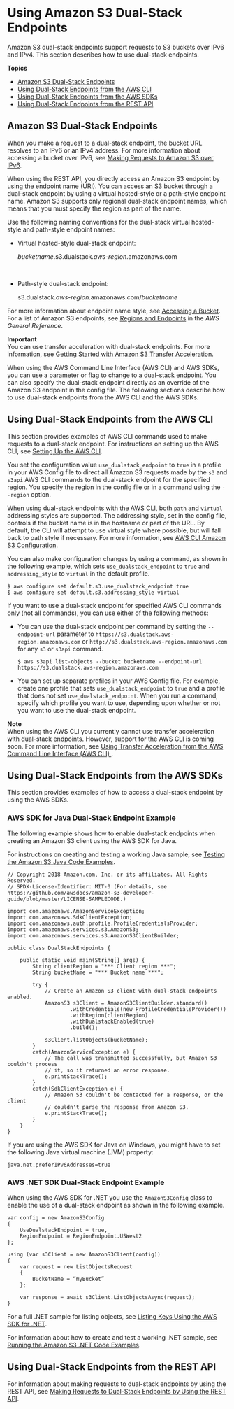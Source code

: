 # Using Amazon S3 Dual\-Stack Endpoints<a name="dual-stack-endpoints"></a>

Amazon S3 dual\-stack endpoints support requests to S3 buckets over IPv6 and IPv4\. This section describes how to use dual\-stack endpoints\.

**Topics**
+ [Amazon S3 Dual\-Stack Endpoints](#dual-stack-endpoints-description)
+ [Using Dual\-Stack Endpoints from the AWS CLI](#dual-stack-endpoints-cli)
+ [Using Dual\-Stack Endpoints from the AWS SDKs](#dual-stack-endpoints-sdks)
+ [Using Dual\-Stack Endpoints from the REST API](#dual-stack-endpoints-examples-rest-api)

## Amazon S3 Dual\-Stack Endpoints<a name="dual-stack-endpoints-description"></a>

When you make a request to a dual\-stack endpoint, the bucket URL resolves to an IPv6 or an IPv4 address\. For more information about accessing a bucket over IPv6, see [Making Requests to Amazon S3 over IPv6](ipv6-access.md)\.

When using the REST API, you directly access an Amazon S3 endpoint by using the endpoint name \(URI\)\. You can access an S3 bucket through a dual\-stack endpoint by using a virtual hosted\-style or a path\-style endpoint name\. Amazon S3 supports only regional dual\-stack endpoint names, which means that you must specify the region as part of the name\. 

Use the following naming conventions for the dual\-stack virtual hosted\-style and path\-style endpoint names:
+ Virtual hosted\-style dual\-stack endpoint: 

   *bucketname*\.s3\.dualstack\.*aws\-region*\.amazonaws\.com

   
+ Path\-style dual\-stack endpoint: 

  s3\.dualstack\.*aws\-region*\.amazonaws\.com/*bucketname*

For more information about endpoint name style, see [Accessing a Bucket](UsingBucket.md#access-bucket-intro)\. For a list of Amazon S3 endpoints, see [Regions and Endpoints](http://docs.aws.amazon.com/general/latest/gr/rande.html#s3_region) in the *AWS General Reference*\. 

**Important**  
You can use transfer acceleration with dual\-stack endpoints\. For more information, see [Getting Started with Amazon S3 Transfer Acceleration](transfer-acceleration.md#transfer-acceleration-getting-started)\.

When using the AWS Command Line Interface \(AWS CLI\) and AWS SDKs, you can use a parameter or flag to change to a dual\-stack endpoint\. You can also specify the dual\-stack endpoint directly as an override of the Amazon S3 endpoint in the config file\. The following sections describe how to use dual\-stack endpoints from the AWS CLI and the AWS SDKs\.

## Using Dual\-Stack Endpoints from the AWS CLI<a name="dual-stack-endpoints-cli"></a>

This section provides examples of AWS CLI commands used to make requests to a dual\-stack endpoint\. For instructions on setting up the AWS CLI, see [Setting Up the AWS CLI](setup-aws-cli.md)\.

You set the configuration value `use_dualstack_endpoint` to `true` in a profile in your AWS Config file to direct all Amazon S3 requests made by the `s3` and `s3api` AWS CLI commands to the dual\-stack endpoint for the specified region\. You specify the region in the config file or in a command using the `--region` option\. 

When using dual\-stack endpoints with the AWS CLI, both `path` and `virtual` addressing styles are supported\. The addressing style, set in the config file, controls if the bucket name is in the hostname or part of the URL\. By default, the CLI will attempt to use virtual style where possible, but will fall back to path style if necessary\. For more information, see [AWS CLI Amazon S3 Configuration](http://docs.aws.amazon.com/cli/latest/topic/s3-config.html)\.

You can also make configuration changes by using a command, as shown in the following example, which sets `use_dualstack_endpoint` to `true` and `addressing_style` to `virtual` in the default profile\.

```
$ aws configure set default.s3.use_dualstack_endpoint true
$ aws configure set default.s3.addressing_style virtual
```

If you want to use a dual\-stack endpoint for specified AWS CLI commands only \(not all commands\), you can use either of the following methods: 
+ You can use the dual\-stack endpoint per command by setting the `--endpoint-url` parameter to `https://s3.dualstack.aws-region.amazonaws.com` or `http://s3.dualstack.aws-region.amazonaws.com` for any `s3` or `s3api` command\.

  ```
  $ aws s3api list-objects --bucket bucketname --endpoint-url https://s3.dualstack.aws-region.amazonaws.com
  ```
+ You can set up separate profiles in your AWS Config file\. For example, create one profile that sets `use_dualstack_endpoint` to `true` and a profile that does not set `use_dualstack_endpoint`\. When you run a command, specify which profile you want to use, depending upon whether or not you want to use the dual\-stack endpoint\. 

**Note**  
When using the AWS CLI you currently cannot use transfer acceleration with dual\-stack endpoints\. However, support for the AWS CLI is coming soon\. For more information, see [Using Transfer Acceleration from the AWS Command Line Interface \(AWS CLI\) ](transfer-acceleration-examples.md#transfer-acceleration-examples-aws-cli)\. 

## Using Dual\-Stack Endpoints from the AWS SDKs<a name="dual-stack-endpoints-sdks"></a>

This section provides examples of how to access a dual\-stack endpoint by using the AWS SDKs\. 

### AWS SDK for Java Dual\-Stack Endpoint Example<a name="dual-stack-endpoints-examples-java"></a>

The following example shows how to enable dual\-stack endpoints when creating an Amazon S3 client using the AWS SDK for Java\.

For instructions on creating and testing a working Java sample, see [Testing the Amazon S3 Java Code Examples](UsingTheMPJavaAPI.md#TestingJavaSamples)\. 

```
// Copyright 2018 Amazon.com, Inc. or its affiliates. All Rights Reserved.
// SPDX-License-Identifier: MIT-0 (For details, see https://github.com/awsdocs/amazon-s3-developer-guide/blob/master/LICENSE-SAMPLECODE.)

import com.amazonaws.AmazonServiceException;
import com.amazonaws.SdkClientException;
import com.amazonaws.auth.profile.ProfileCredentialsProvider;
import com.amazonaws.services.s3.AmazonS3;
import com.amazonaws.services.s3.AmazonS3ClientBuilder;

public class DualStackEndpoints {

    public static void main(String[] args) {
        String clientRegion = "*** Client region ***";
        String bucketName = "*** Bucket name ***";

        try {
            // Create an Amazon S3 client with dual-stack endpoints enabled.
            AmazonS3 s3Client = AmazonS3ClientBuilder.standard()
                    .withCredentials(new ProfileCredentialsProvider())
                    .withRegion(clientRegion)
                    .withDualstackEnabled(true)
                    .build();

            s3Client.listObjects(bucketName);
        }
        catch(AmazonServiceException e) {
            // The call was transmitted successfully, but Amazon S3 couldn't process 
            // it, so it returned an error response.
            e.printStackTrace();
        }
        catch(SdkClientException e) {
            // Amazon S3 couldn't be contacted for a response, or the client
            // couldn't parse the response from Amazon S3.
            e.printStackTrace();
        }
    }
}
```

If you are using the AWS SDK for Java on Windows, you might have to set the following Java virtual machine \(JVM\) property: 

```
java.net.preferIPv6Addresses=true
```

### AWS \.NET SDK Dual\-Stack Endpoint Example<a name="dual-stack-endpoints-examples-dotnet"></a>

When using the AWS SDK for \.NET you use the `AmazonS3Config` class to enable the use of a dual\-stack endpoint as shown in the following example\. 

```
var config = new AmazonS3Config
{
    UseDualstackEndpoint = true,
    RegionEndpoint = RegionEndpoint.USWest2
};

using (var s3Client = new AmazonS3Client(config))
{
    var request = new ListObjectsRequest
    {
        BucketName = “myBucket”
    };

    var response = await s3Client.ListObjectsAsync(request);
}
```

For a full \.NET sample for listing objects, see [Listing Keys Using the AWS SDK for \.NET](ListingObjectKeysUsingNetSDK.md)\. 

For information about how to create and test a working \.NET sample, see [Running the Amazon S3 \.NET Code Examples](UsingTheMPDotNetAPI.md#TestingDotNetApiSamples)\. 

## Using Dual\-Stack Endpoints from the REST API<a name="dual-stack-endpoints-examples-rest-api"></a>

For information about making requests to dual\-stack endpoints by using the REST API, see [Making Requests to Dual\-Stack Endpoints by Using the REST API](RESTAPI.md#rest-api-dual-stack)\.